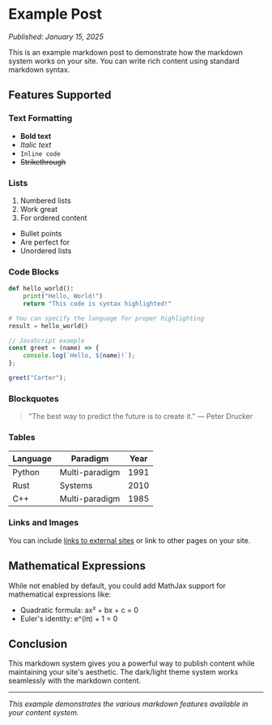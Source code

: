 # Example Post

*Published: January 15, 2025*

This is an example markdown post to demonstrate how the markdown system works on your site. You can write rich content using standard markdown syntax.

## Features Supported

### Text Formatting
- **Bold text**
- *Italic text*
- `Inline code`
- ~~Strikethrough~~

### Lists
1. Numbered lists
2. Work great
3. For ordered content

- Bullet points
- Are perfect for
- Unordered lists

### Code Blocks

```python
def hello_world():
    print("Hello, World!")
    return "This code is syntax highlighted!"

# You can specify the language for proper highlighting
result = hello_world()
```

```javascript
// JavaScript example
const greet = (name) => {
    console.log(`Hello, ${name}!`);
};

greet("Carter");
```

### Blockquotes

> "The best way to predict the future is to create it."
> — Peter Drucker

### Tables

| Language | Paradigm | Year |
|----------|----------|------|
| Python | Multi-paradigm | 1991 |
| Rust | Systems | 2010 |
| C++ | Multi-paradigm | 1985 |

### Links and Images

You can include [links to external sites](https://github.com) or link to other pages on your site.

## Mathematical Expressions

While not enabled by default, you could add MathJax support for mathematical expressions like:

- Quadratic formula: ax² + bx + c = 0
- Euler's identity: e^(iπ) + 1 = 0

## Conclusion

This markdown system gives you a powerful way to publish content while maintaining your site's aesthetic. The dark/light theme system works seamlessly with the markdown content.

---

*This example demonstrates the various markdown features available in your content system.*